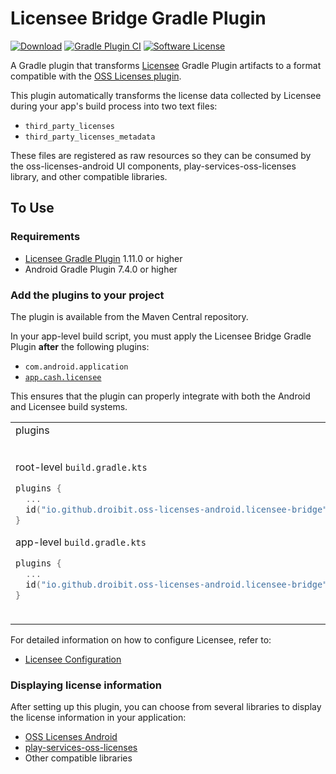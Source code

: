 # Licensee Bridge Gradle Plugin

[![Download](https://img.shields.io/maven-central/v/io.github.droibit.oss-licenses-android/licensee-bridge-gradle-plugin/0.9.0)](https://central.sonatype.com/artifact/io.github.droibit.oss-licenses-android/licensee-bridge-gradle-plugin/0.9.0)
[![Gradle Plugin CI](https://github.com/droibit/oss-licenses-android/actions/workflows/gradle-plugin.yml/badge.svg)](https://github.com/droibit/oss-licenses-android/actions/workflows/gradle-plugin.yml)
[![Software License](https://img.shields.io/badge/license-Apache%202.0-brightgreen.svg)](https://github.com/droibit/prefbinding/blob/develop/LICENSE)

A Gradle plugin that transforms [Licensee](https://github.com/cashapp/licensee) Gradle Plugin artifacts to a format compatible with the [OSS Licenses plugin](https://github.com/google/play-services-plugins/tree/main/oss-licenses-plugin).

This plugin automatically transforms the license data collected by Licensee during your app's build process into two text files:

- `third_party_licenses`
- `third_party_licenses_metadata`

These files are registered as raw resources so they can be consumed by the oss-licenses-android UI components, play-services-oss-licenses library, and other compatible libraries.

## To Use

### Requirements

- [Licensee Gradle Plugin](https://github.com/cashapp/licensee) 1.11.0 or higher
- Android Gradle Plugin 7.4.0 or higher

### Add the plugins to your project

The plugin is available from the Maven Central repository.

In your app-level build script, you must apply the Licensee Bridge Gradle Plugin **after** the following plugins:

- `com.android.application`
- [`app.cash.licensee`](https://github.com/cashapp/licensee/tree/trunk#usage)

This ensures that the plugin can properly integrate with both the Android and Licensee build systems.

<table>
<tr><td>plugins</td><td>buildscript</td></tr>
<tr><td>

root-level `build.gradle.kts`

```kotlin
plugins {
  ...  
  id("io.github.droibit.oss-licenses-android.licensee-bridge") version "<version>" apply false
}
```

app-level `build.gradle.kts`

```kotlin
plugins {
  ...  
  id("io.github.droibit.oss-licenses-android.licensee-bridge")
}
```

</td><td>

root-level `build.gradle.kts`

```kotlin
buildscript {
  dependencies {
    ...
    classpath("io.github.droibit.oss-licenses-android:licensee-bridge-gradle-plugin:<version>")
  }
}
```

app-level `build.gradle.kts`

```kotlin
plugins {
  ...  
  apply(plugin = "io.github.droibit.oss-licenses-android.licensee-bridge")
}
```

</td></tr>
</table>

For detailed information on how to configure Licensee, refer to:

- [Licensee Configuration](https://github.com/cashapp/licensee#configuration)

### Displaying license information

After setting up this plugin, you can choose from several libraries to display the license information in your application:

- [OSS Licenses Android](../../README.md#overview)
- [play-services-oss-licenses](https://developers.google.com/android/guides/opensource#add-library)
- Other compatible libraries
